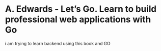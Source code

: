 # A. Edwards - Let’s Go. Learn to build professional web applications with Go

i am trying to learn backend using this book and GO

